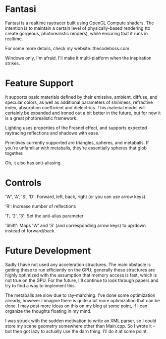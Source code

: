 Fantasi
=======

Fantasi is a realtime raytracer built using OpenGL Compute shaders.  The intention is 
to maintain a certain level of physically-based rendering (to create gorgeous, 
photorealistic renders), while ensuring that it runs in realtime.

For some more details, check my website: thecodeboss.com

Windows only, I'm afraid.  I'll make it multi-platform when the inspiration strikes.

Feature Support
===============

It supports basic materials defined by their emissive, ambient, diffuse, and specular
colors, as well as additional parameters of shininess, refractive index, absorption
coefficient and dielectrics.  This material model will certainly be expanded and ironed
out a bit better in the future, but for now it is a great photorealistic framework.

Lighting uses properties of the Fresnel effect, and supports expected raytracing
reflections and shadows with ease.

Primitives currently supported are triangles, spheres, and metaballs.  If you're
unfamiliar with metaballs, they're essentially spheres that glob together.

Oh, it also has anti-aliasing.

Controls
========

'W', 'A', 'S', 'D': Forward, left, back, right (or you can use arrow keys).

'R': Increase number of reflections

'1', '2', '3': Set the anti-alias parameter

'Shift': Maps 'W' and 'S' (and corresponding arrow keys) to up/down instead of forward/back.

Future Development
==================

Sadly I have not used any acceleration structures.  The main obstacle is getting these
to run efficiently on the GPU; generally these structures are highly optimized with the
assumption that memory access is fast, which is not true on the GPU.  For the future,
I'll continue to look through papers and try to find a way to implement this.

The metaballs are slow due to ray-marching.  I've done some optimization already, however
I imagine there is quite a bit more optimization that can be done.  I may post more ideas
on this on my blog at some point, if I can organize the thoughts floating in my mind.

I was struck with the sudden motivation to write an XML parser, so I could store my scene
geometry somewhere other than Main.cpp.  So I wrote it - but then got lazy to actually
use the darn thing.  I'll do it at some point.

